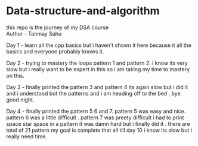 # Data-structure-and-algorithm
this repo is the journey of my DSA course
<br>
Author - Tanmay Sahu

Day 1 - learn all the cpp basics but i haven't shown it here because it all the basics and everyone probably knows it.

Day 2 - trying to mastery the loops pattern 1 and pattern 2. i know its very slow but i really want to be expert in this so i am taking my time to mastery on this.

Day 3 - finally printed the pattern 3 and pattern 4 its again slow but i did it and i understood bot the patterns and i am heading off to the bed , bye good night.

Day 4 - finally printed the pattern 5 6 and 7. pattern 5 was easy and nice. pattern 6 was a little difficult . pattern 7 was preety difficult i had to print space star space in a pattern it was damn hard but i finally did it . there are total of 21 pattern my goal is complete that all till day 10 i know its slow but i really need time.